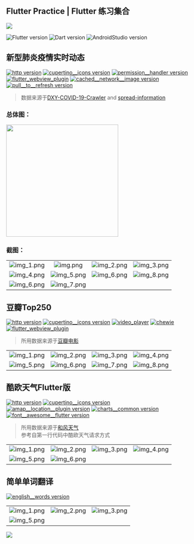 ## Flutter Practice | Flutter 练习集合

<img src="https://img.icons8.com/bubbles/100/000000/touchscreen-smartphone.png">

![Flutter version](https://img.shields.io/badge/flutter-1.9.1+hotfix.6-orange.svg)
![Dart version](https://img.shields.io/badge/dart-2.6.1-orange.svg)
![AndroidStudio version](https://img.shields.io/badge/AndroidStudio-3.2-orange)

## 新型肺炎疫情实时动态

[![http version](https://img.shields.io/badge/http-0.12.0-green.svg)](https://pub.dev/packages/http)
[![cupertino__icons version](https://img.shields.io/badge/cupertino_icons-0.1.2-green.svg)](https://pub.dev/packages/cupertino_icons)
[![permission__handler version](https://img.shields.io/badge/permission__handler-4.2.0-brightgreen)](https://pub.dev/packages/permission_handler)
[![flutter_webview_plugin](https://img.shields.io/badge/flutter__webview__plugin-0.2.0-brightgreen)](https://pub.dev/packages/flutter_webview_plugin)
[![cached__network__image version](https://img.shields.io/badge/cached__network__image-1.1.3-brightgreen)](https://pub.dev/packages/cached_network_image)
[![pull__to__refresh version](https://img.shields.io/badge/pull__to__refresh-1.5.8-brightgreen)](https://pub.dev/packages/pull_to_refresh)

> 数据来源于[DXY-COVID-19-Crawler](https://github.com/BlankerL/DXY-COVID-19-Crawler) and [spread-information](https://github.com/programmerauthor/spread-information)


### 总体图：

<img src="https://s2.ax1x.com/2020/02/15/1zOrut.png" width=300>

### 截图：

|||||
|:--:|:--:|:--:|:--:|
|![img_1.png](https://upload-images.jianshu.io/upload_images/9140378-8997678d2ff1c270.png)|![img.png](https://upload-images.jianshu.io/upload_images/9140378-77d0576e419a7e24.png)|![img_2.png](https://upload-images.jianshu.io/upload_images/9140378-a28ead82567f8cde.png)|![img_3.png](https://upload-images.jianshu.io/upload_images/9140378-4bca14ad0ca17251.png)|
|![img_4.png](https://upload-images.jianshu.io/upload_images/9140378-2e9d552a99271c86.png)|![img_5.png](https://upload-images.jianshu.io/upload_images/9140378-c681e84ea534eb2e.png)|![img_6.png](https://upload-images.jianshu.io/upload_images/9140378-eb45eca549d64212.png)|![img_8.png](https://upload-images.jianshu.io/upload_images/9140378-bfa92369933304aa.png)|
|![img_6.png](https://upload-images.jianshu.io/upload_images/9140378-6c06715140990b18.png)|![img_7.png](https://upload-images.jianshu.io/upload_images/9140378-6e572437b95e526e.png)|||

## 豆瓣Top250

[![http version](https://img.shields.io/badge/http-0.12.0-green.svg)](https://pub.dev/packages/http)
[![cupertino__icons version](https://img.shields.io/badge/cupertino_icons-0.1.2-green.svg)](https://pub.dev/packages/cupertino_icons)
[![video_player](https://img.shields.io/badge/video__player-0.6.0-brightgreen)](https://pub.dev/packages/video_player)
[![chewie](https://img.shields.io/badge/chewie-0.7.0-brightgreen)](https://pub.dev/packages/chewie)
[![flutter_webview_plugin](https://img.shields.io/badge/flutter__webview__plugin-0.2.0-brightgreen)](https://pub.dev/packages/flutter_webview_plugin)

> 所用数据来源于[豆瓣电影](https://douban-api-docs.zce.me/) 

|||||
|:--:|:--:|:--:|:--:|
|![img_1.png](https://upload-images.jianshu.io/upload_images/9140378-16404779ba734ec5.png)|![img_2.png](https://upload-images.jianshu.io/upload_images/9140378-722b142b9bd638a3.png)|![img_3.png](https://upload-images.jianshu.io/upload_images/9140378-e738b2d8b52a8fe1.png)|![img_4.png](https://upload-images.jianshu.io/upload_images/9140378-0d98af63887a9773.png)|
|![img_5.png](https://upload-images.jianshu.io/upload_images/9140378-bed57eb6d200bdda.png)|![img_6.png](https://upload-images.jianshu.io/upload_images/9140378-bc3ab70ca01fb9d0.png)|![img_7.png](https://upload-images.jianshu.io/upload_images/9140378-acdaad1e96cba511.png)|![img_8.png](https://upload-images.jianshu.io/upload_images/9140378-e89f05de093e0b09.png)|![img_9.png](https://upload-images.jianshu.io/upload_images/9140378-5377de849d3db4da.png)|


## 酷欧天气Flutter版

[![http version](https://img.shields.io/badge/http-0.12.0-green.svg)](https://pub.dev/packages/http)
[![cupertino__icons version](https://img.shields.io/badge/cupertino_icons-0.1.2-green.svg)](https://pub.dev/packages/cupertino_icons)
[![amap__location__plugin version](https://img.shields.io/badge/amap__location__plugin-0.2.0-green.svg)](https://pub.dev/packages/amap_location_plugin)
[![charts__common version](https://img.shields.io/badge/charts__common-0.5.0-green.svg)](https://pub.dev/packages/charts_common)
[![font__awesome__flutter version](https://img.shields.io/badge/font__awesome__flutter-8.4.0-green.svg)](https://pub.dev/packages/font_awesome_flutter)


> 所用数据来源于[和风天气](https://dev.heweather.com/) <br> 参考自第一行代码中酷欧天气请求方式

|||||
|:--:|:--:|:--:|:--:|
|![img_1.png](https://upload-images.jianshu.io/upload_images/9140378-71965eed98e73cff.png)|![img_2.png](https://upload-images.jianshu.io/upload_images/9140378-7e1336f65c2ea37a.png)|![img_3.png](https://upload-images.jianshu.io/upload_images/9140378-c6dd24ca689b44de.png)|![img_4.png](https://upload-images.jianshu.io/upload_images/9140378-74904da34801ed24.png)|
|![img_5.png](https://upload-images.jianshu.io/upload_images/9140378-5bce1af2807fb48f.png)|![img_6.png](https://upload-images.jianshu.io/upload_images/9140378-c3dfba0c796081e3.png)|

## 简单单词翻译

[![english__words version](https://img.shields.io/badge/english__words-3.1.3-green.svg)](https://pub.dev/packages/english_words)

||||
|:--:|:--:|:--:|
|![img_1.png](https://upload-images.jianshu.io/upload_images/9140378-f43fa1d1ee913227.png?)|![img_2.png](https://upload-images.jianshu.io/upload_images/9140378-3fec95d5a9de9154.png)|![img_3.png](https://upload-images.jianshu.io/upload_images/9140378-b606c35ee1efb0cf.png)|![img_4.png](https://upload-images.jianshu.io/upload_images/9140378-a8dc7c5b56a58fb0.png)|
|![img_5.png](https://upload-images.jianshu.io/upload_images/9140378-b2cb53531690a6c2.png)|

</div align='center'>

![](https://s2.ax1x.com/2020/02/14/1vFKot.png) 

</div>